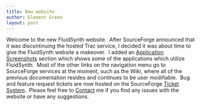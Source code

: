 ```yaml
---
title: New website
author: Element Green
layout: post
---
```


Welcome to the new FluidSynth website.  After SourceForge announced that it was discontinuing the hosted Trac service, I decided it was about time to give the FluidSynth website a makeover.  I added an [Application Screenshots](/screenshots/) section which shows some of the applications which utilize FluidSynth.  Most of the other links on the navigation menu go to SourceForge services at the moment, such as the Wiki, where all of the previous documentation resides and continues to be user modifiable.  Bug and feature request tickets are now hosted on the SourceForge [Ticket System](http://sourceforge.net/p/fluidsynth/tickets/).  Please feel free to [Contact](/contact/) me if you find any issues with the website or have any suggestions.

